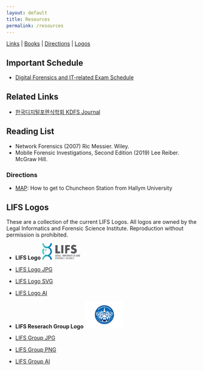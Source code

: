 ```yaml
---
layout: default
title: Resources
permalink: /resources
---
```


<span style="text-align: center;">[Links](#links) | [Books](#books) | [Directions](#maps) | [Logos](#logos)</span>

## Important Schedule

<span class="schedule"></span>

- [Digital Forensics and IT-related Exam Schedule](https://lifs.hallym.ac.kr/blog/2019/07/26/test-info.html)

## Related Links

<span class="links"></span>

- [한국디지털포렌식학회 KDFS Journal](https://kdfs.jams.or.kr)

## Reading List

<span class="books"></span>

- Network Forensics (2007) Ric Messier. Wiley.
- Mobile Forensic Investigations, Second Edition (2019) Lee Reiber. McGraw Hill.

### Directions

<span class="maps"></span>

- [MAP](https://goo.gl/maps/15pL6ZfhHqr3KksA7): How to get to Chuncheon Station from Hallym University

## LIFS Logos

<span class="logos"></span>
These are a collection of the current LIFS Logos. All logos are owned by the
Legal Informatics and Forensic Science Institute. Reproduction without permission
is prohibited.

- **LIFS Logo**
  <img style="width: 100px" src="/resources/LIFS-logo.jpg" />
  <br />

- [LIFS Logo JPG](/resources/LIFS-logo.jpg)
- [LIFS Logo SVG](/resources/LIFS-logo.svg)
- [LIFS Logo AI](/resources/LIFS-logo.ai)
  <br />

- **LIFS Reserach Group Logo**
  <img style="width: 100px" src="/resources/LIFS-group.jpg" />
  <br />

- [LIFS Group JPG](/resources/LIFS-group.jpg)
- [LIFS Group PNG](/resources/LIFS-group.png)
- [LIFS Group AI](/resources/LIFS-group.ai)
  <br />
